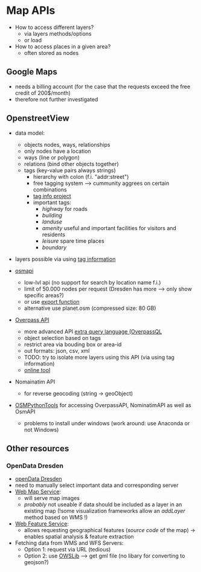# Map APIs

* How to access different layers?
  * via layers methods/options
  * or load
* How to access places in a given area?
  * often stored as nodes
  
## Google Maps

* needs a billing account (for the case that the requests exceed the free credit of 200$/month)
* therefore not further investigated

## OpenstreetView

* data model:
  * objects nodes, ways, relationships
  * only nodes have a location
  * ways (line or polygon)
  * relations (bind other objects together)
  * tags (key-value pairs always strings)
    * hierarchy with colon (f.i. "addr:street")
    * free tagging system --> cummunity aggrees on certain combinations
    * [tag info project](<https://taginfo.openstreetmap.org/keys>)
    * important tags:
      * _highway_ for roads
      * _building_  
      * _landuse_
      * _amenity_ useful and important facilities for visitors and residents
      * _leisure_ spare time places
      * _boundary_

* layers possible via using [tag information](<https://wiki.openstreetmap.org/wiki/Category:Features>)
  
* [osmapi](http://osmapi.metaodi.ch/)
  * low-lvl api (no support for search by location name f.i.)
  * limit of 50.000 nodes per request (Dresden has more --> only show specific areas?)
  * or use [export function](https://www.openstreetmap.org/export#map=10/50.9891/14.1051&layers=H)
  * alternative use planet.osm (compressed size: 80 GB)

* [Overpass API](<https://wiki.openstreetmap.org/wiki/Overpass_API>)
  * more advanced API [extra query language (OverpassQL](https://wiki.openstreetmap.org/wiki/Overpass_API/Language_Guide)
  * object selection based on tags
  * restrict area via bouding box or area-id
  * out formats: json, csv, xml
  * TODO: try to isolate more layers using this API (via using tag information)
  * [online tool](https://overpass-turbo.eu/)

* Nomainatim API
  * for reverse geocoding (string -> geoObject)

* [OSMPythonTools](<https://github.com/mocnik-science/osm-python-tools>) for accessing OverpassAPI, NominatimAPI as well as OsmAPI
  * problems to install under windows (work around: use Anaconda or not Windows)

## Other resources

### OpenData Dresden

* [openData Dresden](https://opendata.dresden.de/DreiD/)
* need to manually select important data and corresponding server
* [Web Map Service](https://en.wikipedia.org/wiki/Web_Map_Service):
  * will serve map images  
  * _probably_ not useable if data should be included as a layer in an existing map (!some visualization frameworks allow an _addLayer_ method based on WMS !)
* [Web Feature Service](https://en.wikipedia.org/wiki/Web_Feature_Service):
  * allows requesting geographical features (_source code_ of the map)
  &rarr; enables spatial analysis & feature extraction
* Fetching data from WMS and WFS Servers:
  * Option 1: request via URL (tedious)
  * Option 2: use [OWSLib](http://geopython.github.io/OWSLib/) --> get gml file (no libary for converting to geojson?)
